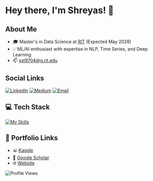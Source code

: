 # Hey there, I'm Shreyas! 👋

## About Me
- 🎓 Master's in Data Science at [RIT](https://www.rit.edu) (Expected May 2026)
- 💡 ML/AI enthusiast with expertise in NLP, Time Series, and Deep Learning
- 📫 [sst9704@g.rit.edu](mailto:sst9704@g.rit.edu)

## Social Links
[![LinkedIn](https://img.shields.io/badge/LinkedIn-0A66C2?style=for-the-badge&logo=linkedin)](https://www.linkedin.com/in/shreyas-tembhare/) [![Medium](https://img.shields.io/badge/Medium-000000?style=for-the-badge&logo=medium)](https://medium.com/turing-around) [![Email](https://img.shields.io/badge/Email-D14836?style=for-the-badge&logo=gmail)](mailto:sst9704@g.rit.edu)

## 💻 Tech Stack
[![My Skills](https://skillicons.dev/icons?i=python,java,postgresql,scikitlearn,pandas,numpy,matplotlib,jupyter,vscode,streamlit,spark,tableau,powerbi,aws,docker,github&perline=8&theme=light)](https://skillicons.dev)

## 🔗 Portfolio Links
- 📊 [Kaggle](https://www.kaggle.com/shreyastembhare)
- 📄 [Google Scholar](https://scholar.google.com/citations?user=hJtDkRcAAAAJ&hl=en)
- 🌐 [Website](https://shreyastembhare.netlify.app/)

![Profile Views](https://komarev.com/ghpvc/?username=ShreyasTembhare&color=brightgreen)
